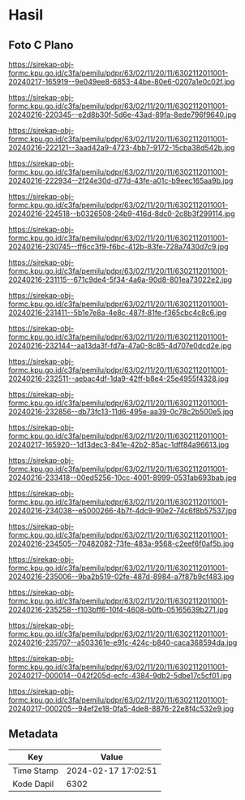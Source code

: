 # Hasil

## Foto C Plano

https://sirekap-obj-formc.kpu.go.id/c3fa/pemilu/pdpr/63/02/11/20/11/6302112011001-20240217-165919--9e049ee8-6853-44be-80e6-0207a1e0c02f.jpg

https://sirekap-obj-formc.kpu.go.id/c3fa/pemilu/pdpr/63/02/11/20/11/6302112011001-20240216-220345--e2d8b30f-5d6e-43ad-89fa-8ede796f9640.jpg

https://sirekap-obj-formc.kpu.go.id/c3fa/pemilu/pdpr/63/02/11/20/11/6302112011001-20240216-222121--3aad42a9-4723-4bb7-9172-15cba38d542b.jpg

https://sirekap-obj-formc.kpu.go.id/c3fa/pemilu/pdpr/63/02/11/20/11/6302112011001-20240216-222934--2f24e30d-d77d-43fe-a01c-b9eec165aa9b.jpg

https://sirekap-obj-formc.kpu.go.id/c3fa/pemilu/pdpr/63/02/11/20/11/6302112011001-20240216-224518--b0326508-24b9-416d-8dc0-2c8b3f299114.jpg

https://sirekap-obj-formc.kpu.go.id/c3fa/pemilu/pdpr/63/02/11/20/11/6302112011001-20240216-230745--ff6cc3f9-f6bc-412b-83fe-728a7430d7c9.jpg

https://sirekap-obj-formc.kpu.go.id/c3fa/pemilu/pdpr/63/02/11/20/11/6302112011001-20240216-231115--671c9de4-5f34-4a6a-90d8-801ea73022e2.jpg

https://sirekap-obj-formc.kpu.go.id/c3fa/pemilu/pdpr/63/02/11/20/11/6302112011001-20240216-231411--5b1e7e8a-4e8c-487f-81fe-f365cbc4c8c6.jpg

https://sirekap-obj-formc.kpu.go.id/c3fa/pemilu/pdpr/63/02/11/20/11/6302112011001-20240216-232144--aa13da3f-fd7a-47a0-8c85-4d707e0dcd2e.jpg

https://sirekap-obj-formc.kpu.go.id/c3fa/pemilu/pdpr/63/02/11/20/11/6302112011001-20240216-232511--aebac4df-1da9-42ff-b8e4-25e4955f4328.jpg

https://sirekap-obj-formc.kpu.go.id/c3fa/pemilu/pdpr/63/02/11/20/11/6302112011001-20240216-232856--db73fc13-11d6-495e-aa39-0c78c2b500e5.jpg

https://sirekap-obj-formc.kpu.go.id/c3fa/pemilu/pdpr/63/02/11/20/11/6302112011001-20240217-165920--1d13dec3-841e-42b2-85ac-1dff84a96613.jpg

https://sirekap-obj-formc.kpu.go.id/c3fa/pemilu/pdpr/63/02/11/20/11/6302112011001-20240216-233418--00ed5256-10cc-4001-8999-0531ab693bab.jpg

https://sirekap-obj-formc.kpu.go.id/c3fa/pemilu/pdpr/63/02/11/20/11/6302112011001-20240216-234038--e5000266-4b7f-4dc9-90e2-74c6f8b57537.jpg

https://sirekap-obj-formc.kpu.go.id/c3fa/pemilu/pdpr/63/02/11/20/11/6302112011001-20240216-234505--70482082-73fe-483a-9568-c2eef6f0af5b.jpg

https://sirekap-obj-formc.kpu.go.id/c3fa/pemilu/pdpr/63/02/11/20/11/6302112011001-20240216-235006--9ba2b519-02fe-487d-8984-a7f87b9cf483.jpg

https://sirekap-obj-formc.kpu.go.id/c3fa/pemilu/pdpr/63/02/11/20/11/6302112011001-20240216-235258--f103bff6-10f4-4608-b0fb-05165639b271.jpg

https://sirekap-obj-formc.kpu.go.id/c3fa/pemilu/pdpr/63/02/11/20/11/6302112011001-20240216-235707--a503361e-e91c-424c-b840-caca368594da.jpg

https://sirekap-obj-formc.kpu.go.id/c3fa/pemilu/pdpr/63/02/11/20/11/6302112011001-20240217-000014--042f205d-ecfc-4384-9db2-5dbe17c5cf01.jpg

https://sirekap-obj-formc.kpu.go.id/c3fa/pemilu/pdpr/63/02/11/20/11/6302112011001-20240217-000205--94ef2e18-0fa5-4de8-8876-22e8f4c532e9.jpg


## Metadata

| Key        | Value               |
| ---------- | ------------------- |
| Time Stamp | 2024-02-17 17:02:51 |
| Kode Dapil | 6302                |



